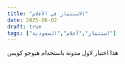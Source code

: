 ```yaml
---
title: "الاستثمار في الأفلام"
date: 2025-06-02
draft: true
tags: ["استثمار","أفلام","السعودية"]
---
```


هذا اختبار لاول مدونة باستخدام هيوجو
كويس

